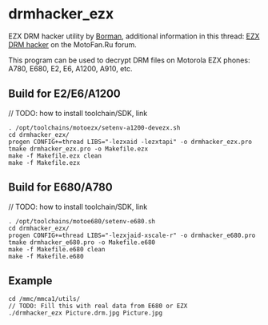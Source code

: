 drmhacker_ezx
=============

EZX DRM hacker utility by [Borman](https://github.com/borman/), additional information in this thread: [EZX DRM hacker](https://forum.motofan.ru/index.php?showtopic=143336) on the MotoFan.Ru forum.

This program can be used to decrypt DRM files on Motorola EZX phones: A780, E680, E2, E6, A1200, A910, etc.

## Build for E2/E6/A1200

// TODO: how to install toolchain/SDK, link

```
. /opt/toolchains/motoezx/setenv-a1200-devezx.sh
cd drmhacker_ezx/
progen CONFIG+=thread LIBS="-lezxaid -lezxtapi" -o drmhacker_ezx.pro
tmake drmhacker_ezx.pro -o Makefile.ezx
make -f Makefile.ezx clean
make -f Makefile.ezx
```

## Build for E680/A780

// TODO: how to install toolchain/SDK, link

```
. /opt/toolchains/motoe680/setenv-e680.sh
cd drmhacker_ezx/
progen CONFIG+=thread LIBS="-lezxjaid-xscale-r" -o drmhacker_e680.pro
tmake drmhacker_e680.pro -o Makefile.e680
make -f Makefile.e680 clean
make -f Makefile.e680
```

## Example

```
cd /mmc/mmca1/utils/
// TODO: Fill this with real data from E680 or EZX
./drmhacker_ezx Picture.drm.jpg Picture.jpg
```

